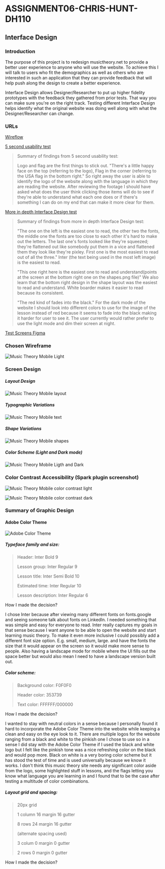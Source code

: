 # ASSIGNMENT06-CHRIS-HUNT-DH110

## Interface Design

### Introduction

The purpose of this project is to redesign musictheory.net to provide a better user experience to anyone who will use the website. To achieve this I will talk to users who fit the demographics as well as others who are interested in such an application that they can provide feedback that will help push along the design to create a better experience.

Interface Design allows Designer/Researcher to put up higher fidelity prototypes with the feedback they gathered from prior tests. That way you can make sure you're on the right track. Testing different Interface Design helps identify what the original website was doing well along with what the Designer/Researcher can change.

### URLs
[Wireflow](https://www.figma.com/file/QOXXEFvprdodF0daWYRbqX/Interface-Design-System?node-id=19%3A704)

[5 second usability test](https://youtu.be/gVTsw0LuuA4)

>Summary of findings from 5 second usability test:
>
>   Logo and flag are the first things to stick out. "There's a little happy face on the top (referring to the logo), Flag in the corner (referring to the USA flag in the bottom right." So right away the user is able to identify the logo of the website along with the language in which they are reading the website. After reviewing the footage I should have asked what does the user think clicking those items will do to see if they're able to understand what each one does or if there's something I can do on my end that can make it more clear for them.

[More in depth Interface Design test](https://youtu.be/lCJRRiDlMzo)

>Summary of findings from more in depth Interface Design test:
>
>   "The one on the left is the easiest one to read, the other two the fonts, the middle one the fonts are too close to each other it's hard to make out the letters. The last one's fonts looked like they're squeezed; they're flattened out like somebody put them in a vice and flattened them they look like they're pixley. First one is the most easiest to read out of all the three."
>   Inter (the text being used in the most left image) is the easiest to read. 
>   
>   "This one right here is the easiest one to read and understand(points at the screen at the bottom right one on the shapes.png file)"
>   We also learn that the bottom right design in the shape layout was the easiest to read and understand. White boarder makes it easier to read because its consistent.
>   
>   "The red kind of fades into the black."
>   For the dark mode of the website I should look into different colors to use for the image of the lesson instead of red because it seems to fade into the black making it harder for user to see it. The user currently would rather prefer to use the light mode and dim their screen at night.

[Test Screens Figma](https://www.figma.com/file/QOXXEFvprdodF0daWYRbqX/Interface-Design-System?node-id=0%3A1)

### Chosen Wireframe

![Music Theory Mobile Light](Music%20Theory%20Mobile%20Light.png)

### Screen Design

##### Layout Design

![Music Theory Mobile layout](Layout.png)

##### Typographic Variations

![Music Theory Mobile text](Text.png)

##### Shape Variations

![Music Theory Mobile shapes](Shapes.png)

##### Color Scheme (Light and Dark mode)

![Music Theory Mobile Ligth and Dark](Light%20%20Dark.png)

### Color Contrast Accessibility (Spark plugin screenshot)

![Music Theory Mobile color contrast light](color%20contrast%20light.PNG)

![Music Theory Mobile color contrast dark](color%20contrast%20dark.PNG)

### Summary of Graphic Design

#### Adobe Color Theme

![Adobe Color Theme](ac%20music%20theory%20logo.PNG)

##### Typeface family and size:

>Header: Inter Bold 9
>
>Lesson group: Inter Regular 9
>
>Lesson title: Inter Semi Bold 10
>
>Estimated time: Inter Regular 10
>
>Lesson description: Inter Regular 6

How I made the decision?

I chose Inter because after viewing many different fonts on fonts.google and seeing someone talk about fonts on LinkedIn. I needed something that was simple and easy for everyone to read. Inter really captures my goals in that sense because I want anyone to be able to open the website and start learning music theory. To make it even more inclusive I could possibly add a different font size option. E.g. small, medium, large. and have the fonts the size that it would appear on the screen so it would make more sense to people. Also having a landscape mode for mobile where the UI fills out the space better but would also mean I need to have a landscape version built out.

##### Color scheme:

>Background color: F0F0F0
>
>Header color: 353739
>
>Text color: FFFFFF/000000

How I made the decision?

I wanted to stay with neutral colors in a sense because I personally found it hard to incorporate the Adobe Color Theme into the website while keeping a clean and easy on the eye look to it. There are multiple logos for the website ranging from a black and white to the pinkish one I chose to use so in a sense I did stay with the Adobe Color Theme if I used the black and white logo but I felt like the pinkish tone was a nice refreshing color on the black and would pop more. Black on white is a very boring color scheme but it has stood the test of time and is used universally because we know it works. I don't think this music theory site needs any significant color aside from the logo, some highlighted stuff in lessons, and the flags letting you know what language you are learning in and I found that to be the case after testing a multitude of color combinations.

##### Layout grid and spacing:

>20px grid
>
>1 column 16 margin 16 gutter
>
>8 rows 24 margin 16 gutter
>
>(alternate spacing used)
>
>3 colum 0 margin 0 gutter
>
>2 rows 0 margin 0 gutter

How I made the decision?
